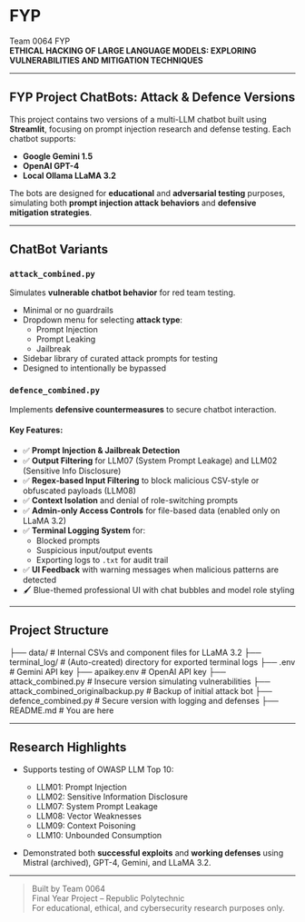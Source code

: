 # FYP  
Team 0064 FYP  
**ETHICAL HACKING OF LARGE LANGUAGE MODELS: EXPLORING VULNERABILITIES AND MITIGATION TECHNIQUES**

---

## FYP Project ChatBots: Attack & Defence Versions

This project contains two versions of a multi-LLM chatbot built using **Streamlit**, focusing on prompt injection research and defense testing. Each chatbot supports:

- **Google Gemini 1.5**
- **OpenAI GPT-4**
- **Local Ollama LLaMA 3.2**

The bots are designed for **educational** and **adversarial testing** purposes, simulating both **prompt injection attack behaviors** and **defensive mitigation strategies**.

---

## ChatBot Variants

### `attack_combined.py`
Simulates **vulnerable chatbot behavior** for red team testing.
- Minimal or no guardrails
- Dropdown menu for selecting **attack type**:
  - Prompt Injection
  - Prompt Leaking
  - Jailbreak
- Sidebar library of curated attack prompts for testing
- Designed to intentionally be bypassed

### `defence_combined.py`
Implements **defensive countermeasures** to secure chatbot interaction.
#### Key Features:
- ✅ **Prompt Injection & Jailbreak Detection**
- ✅ **Output Filtering** for LLM07 (System Prompt Leakage) and LLM02 (Sensitive Info Disclosure)
- ✅ **Regex-based Input Filtering** to block malicious CSV-style or obfuscated payloads (LLM08)
- ✅ **Context Isolation** and denial of role-switching prompts
- ✅ **Admin-only Access Controls** for file-based data (enabled only on LLaMA 3.2)
- ✅ **Terminal Logging System** for:
  - Blocked prompts
  - Suspicious input/output events
  - Exporting logs to `.txt` for audit trail
- ✅ **UI Feedback** with warning messages when malicious patterns are detected
- 🖌️ Blue-themed professional UI with chat bubbles and model role styling

---

## Project Structure
├── data/ # Internal CSVs and component files for LLaMA 3.2
├── terminal_log/ # (Auto-created) directory for exported terminal logs
├── .env # Gemini API key
├── apaikey.env # OpenAI API key
├── attack_combined.py # Insecure version simulating vulnerabilities
├── attack_combined_originalbackup.py # Backup of initial attack bot
├── defence_combined.py # Secure version with logging and defenses
├── README.md # You are here


---

## Research Highlights
- Supports testing of OWASP LLM Top 10:  
  - LLM01: Prompt Injection  
  - LLM02: Sensitive Information Disclosure  
  - LLM07: System Prompt Leakage  
  - LLM08: Vector Weaknesses  
  - LLM09: Context Poisoning  
  - LLM10: Unbounded Consumption

- Demonstrated both **successful exploits** and **working defenses** using Mistral (archived), GPT-4, Gemini, and LLaMA 3.2.

---

> Built by Team 0064  
> Final Year Project – Republic Polytechnic  
> For educational, ethical, and cybersecurity research purposes only.
